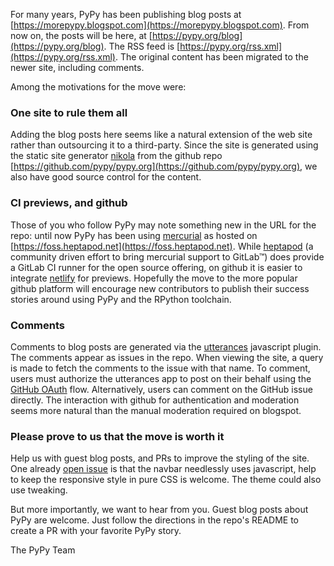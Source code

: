 <!--
.. title: PyPy's blog has moved
.. slug: pypys-blog-has-moved
.. date: 2021-03-09 11:03:09 UTC
.. tags: 
.. category: 
.. link: 
.. description: 
.. type: text
.. author: mattip
-->

For many years, PyPy has been publishing blog posts at
[https://morepypy.blogspot.com](https://morepypy.blogspot.com). From now on,
the posts will be here, at [https://pypy.org/blog](https://pypy.org/blog). The
RSS feed is [https://pypy.org/rss.xml](https://pypy.org/rss.xml). The original
content has been migrated to the newer site, including comments.

<!-- TEASER_END -->

Among the motivations for the move were:

### One site to rule them all
Adding the blog posts here seems like a natural extension of the web site
rather than outsourcing it to a third-party. Since the site is generated using
the static site generator [nikola](https://getnikola.com/) from the github repo
[https://github.com/pypy/pypy.org](https://github.com/pypy/pypy.org), we also
have good source control for the content.

### CI previews, and github

Those of you who follow PyPy may note something new in the URL for the repo:
until now PyPy has been using [mercurial](https://mercurial-scm.org) as hosted
on [https://foss.heptapod.net](https://foss.heptapod.net).  While
[heptapod](https://heptapod.net/) (a community driven effort to bring mercurial
support to GitLab™) does provide a GitLab CI runner for the open source
offering, on github it is easier to integrate [netlify](https://netlify.com)
for previews. Hopefully the move to the more popular github platform will
encourage new contributors to publish their success stories around using PyPy
and the RPython toolchain.

### Comments

Comments to blog posts are generated via the [utterances](https://utteranc.es/)
javascript plugin. The comments appear as issues in the repo.
When viewing the site, a query is made to fetch the comments to the issue with
that name. To comment, users must authorize the utterances app to post on their
behalf using the [GitHub
OAuth](https://developer.github.com/v3/oauth/#web-application-flow) flow.
Alternatively, users can comment on the GitHub issue directly. The interaction
with github for authentication and moderation seems more natural than the
manual moderation required on blogspot.

### Please prove to us that the move is worth it

Help us with guest blog posts, and PRs to improve the styling of the site. One
already [open issue](https://github.com/pypy/pypy.org/issues/5) is that the
navbar needlessly uses javascript, help to keep the responsive style in pure
CSS is welcome. The theme could also use tweaking.

But more importantly, we want to hear from you.  Guest blog posts about
PyPy are welcome. Just follow the directions in the repo's README to create a
PR with your favorite PyPy story.

The PyPy Team
